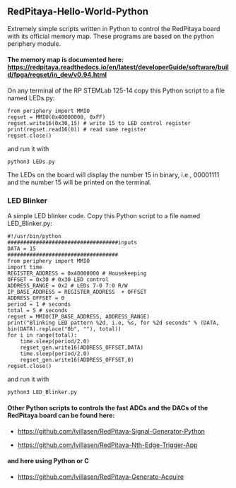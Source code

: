 ## RedPitaya-Hello-World-Python
Extremely simple scripts written in Python to control the RedPitaya board with its official memory map. These programs are based on the python periphery module.


#### The memory map is documented here: https://redpitaya.readthedocs.io/en/latest/developerGuide/software/build/fpga/regset/in_dev/v0.94.html

On any terminal of the RP STEMLab 125-14 copy this Python script to a file named LEDs.py:

```
from periphery import MMIO
regset = MMIO(0x40000000, 0xFF)
regset.write16(0x30,15) # write 15 to LED control register
print(regset.read16(0)) # read same register 
regset.close()
```

and run it with 

```
python3 LEDs.py
```

The LEDs on the board will display the number 15 in binary, i.e., 00001111 and the number 15 will be printed on the terminal.

### LED Blinker

A simple LED blinker code. Copy this Python script to a file named LED_Blinker.py:

```
#!/usr/bin/python
###################################inputs 
DATA = 15
###################################
from periphery import MMIO
import time
REGISTER_ADDRESS = 0x40000000 # Housekeeping
OFFSET = 0x30 # 0x30 LED control
ADDRESS_RANGE = 0x2 # LEDs 7-0 7:0 R/W
IP_BASE_ADDRESS = REGISTER_ADDRESS  + OFFSET
ADDRESS_OFFSET = 0
period = 1 # seconds
total = 5 # seconds
regset = MMIO(IP_BASE_ADDRESS, ADDRESS_RANGE)
print("Blinking LED pattern %2d, i.e, %s, for %2d seconds" % (DATA, bin(DATA).replace("0b", ""), total))
for i in range(total):
    time.sleep(period/2.0)
    regset_gen.write16(ADDRESS_OFFSET,DATA)
    time.sleep(period/2.0)
    regset_gen.write16(ADDRESS_OFFSET,0)
regset.close()
```
and run it with 

```
python3 LED_Blinker.py
```


#### Other Python scripts to controls the fast ADCs and the DACs of the RedPitaya board can be found here:
- https://github.com/lvillasen/RedPitaya-Signal-Generator-Python

- https://github.com/lvillasen/RedPitaya-Nth-Edge-Trigger-App

#### and here using Python or C

- https://github.com/lvillasen/RedPitaya-Generate-Acquire
